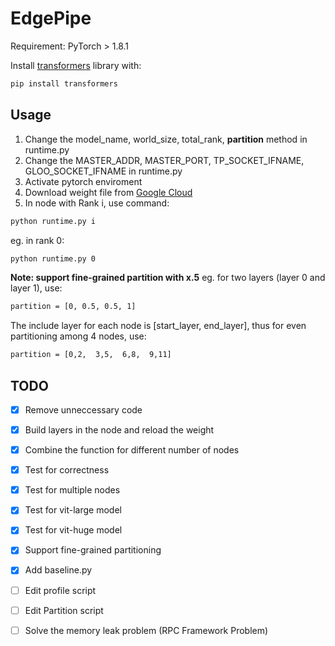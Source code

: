 # EdgePipe
Requirement:
PyTorch > 1.8.1

Install [transformers](https://huggingface.co/transformers/installation.html) library with:
```sh
pip install transformers
```


## Usage

1. Change the model_name, world_size, total_rank, **partition** method in runtime.py
2. Change the MASTER_ADDR, MASTER_PORT, TP_SOCKET_IFNAME, GLOO_SOCKET_IFNAME in runtime.py 
3. Activate pytorch enviroment
4. Download weight file from [Google Cloud](https://console.cloud.google.com/storage/browser/vit_models;tab=objects?pageState=(%22StorageObjectListTable%22:(%22f%22:%22%255B%255D%22))&prefix=&forceOnObjectsSortingFiltering=false)
5. In node with Rank i, use command:

```sh
python runtime.py i
```
eg. in rank 0:

```sh
python runtime.py 0
```

**Note: support fine-grained partition with x.5**
eg. for two layers (layer 0 and layer 1), use:
```sh
partition = [0, 0.5, 0.5, 1]
```
The include layer for each node is [start_layer, end_layer], thus for even partitioning among 4 nodes, use:

```sh
partition = [0,2,  3,5,  6,8,  9,11]
```



## TODO

- [x] Remove unneccessary code
- [x] Build layers in the node and reload the weight 
- [x] Combine the function for different number of nodes
- [x] Test for correctness
- [x] Test for multiple nodes 
- [x] Test for vit-large model
- [x] Test for vit-huge model
- [x] Support fine-grained partitioning
- [x] Add baseline.py   
- [ ] Edit profile script
- [ ] Edit Partition script
- [ ] Solve the memory leak problem (RPC Framework Problem)



